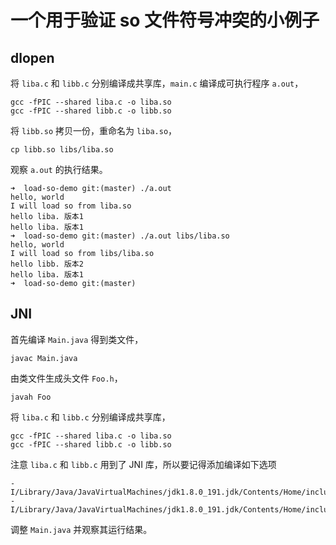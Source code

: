 # 一个用于验证 so 文件符号冲突的小例子

## dlopen

将 `liba.c` 和 `libb.c` 分别编译成共享库，`main.c` 编译成可执行程序 `a.out`，

```
gcc -fPIC --shared liba.c -o liba.so
gcc -fPIC --shared libb.c -o libb.so
```

将 `libb.so` 拷贝一份，重命名为 `liba.so`，

```
cp libb.so libs/liba.so
```

观察 `a.out` 的执行结果。

```
➜  load-so-demo git:(master) ./a.out
hello, world
I will load so from liba.so
hello liba. 版本1
hello liba. 版本1
➜  load-so-demo git:(master) ./a.out libs/liba.so
hello, world
I will load so from libs/liba.so
hello libb. 版本2
hello liba. 版本1
➜  load-so-demo git:(master)
```

## JNI

首先编译 `Main.java` 得到类文件，

```
javac Main.java
```

由类文件生成头文件 `Foo.h`，

```
javah Foo
```

将 `liba.c` 和 `libb.c` 分别编译成共享库，

```
gcc -fPIC --shared liba.c -o liba.so
gcc -fPIC --shared libb.c -o libb.so
```

注意 `liba.c` 和 `libb.c` 用到了 JNI 库，所以要记得添加编译如下选项

```
-I/Library/Java/JavaVirtualMachines/jdk1.8.0_191.jdk/Contents/Home/include -I/Library/Java/JavaVirtualMachines/jdk1.8.0_191.jdk/Contents/Home/include/darwin
```

调整 `Main.java` 并观察其运行结果。
